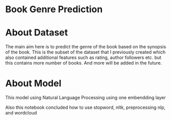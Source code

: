 # Book Genre Prediction
# About Dataset
The main aim here is to predict the genre of the book based on the synopsis of the book. This is the subset of the dataset that I previously created which also contained additional features such as rating, author followers etc. but this contains more number of books. And more will be added in the future.

# About Model
This model using Natural Language Processing using one embendding layer

Also this notebook concluded how to use stopword, nltk, preprocessing nlp, and wordcloud


